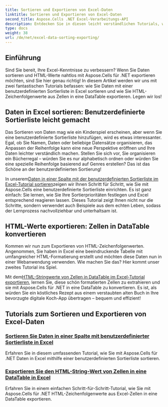 ```yaml
---
title: Sortieren und Exportieren von Excel-Daten
linktitle: Sortieren und Exportieren von Excel-Daten
second_title: Aspose.Cells .NET Excel-Verarbeitungs-API
description: Entdecken Sie in diesen leicht verständlichen Tutorials, wie Sie mit Aspose.Cells für .NET Daten sortieren und HTML-Werte in Excel exportieren.
type: docs
weight: 38
url: /de/net/excel-data-sorting-exporting/
---
```

## Einführung

Sind Sie bereit, Ihre Excel-Kenntnisse zu verbessern? Wenn Sie Daten sortieren und HTML-Werte nahtlos mit Aspose.Cells für .NET exportieren möchten, sind Sie hier genau richtig! In diesem Artikel werden wir uns mit zwei fantastischen Tutorials befassen: wie Sie Daten mit einer benutzerdefinierten Sortierliste in Excel sortieren und wie Sie HTML-Zeichenfolgenwerte aus Zellen in eine DataTable exportieren. Legen wir los!

## Daten in Excel sortieren: Benutzerdefinierte Sortierliste leicht gemacht

Das Sortieren von Daten mag wie ein Kinderspiel erscheinen, aber wenn Sie eine benutzerdefinierte Sortierliste hinzufügen, wird es etwas interessanter. Egal, ob Sie Namen, Daten oder beliebige Datensätze organisieren, das Anpassen der Reihenfolge kann eine neue Perspektive eröffnen und Ihre Daten leichter verständlich machen. Stellen Sie sich vor, Sie organisieren ein Bücherregal – würden Sie es nur alphabetisch ordnen oder würden Sie eine spezielle Reihenfolge basierend auf Genres erstellen? Das ist das Schöne an der benutzerdefinierten Sortierung! 

 In unserem[Daten in einer Spalte mit der benutzerdefinierten Sortierliste im Excel-Tutorial sortieren](./sort-data-in-a-column-with-custom-sort-list-in-excel/)zeigen wir Ihnen Schritt für Schritt, wie Sie mit Aspose.Cells eine benutzerdefinierte Sortierliste einrichten. Es ist ganz einfach: Sie lernen, wie Sie Ihre Sortierprioritäten festlegen und Excel entsprechend reagieren lassen. Dieses Tutorial zeigt Ihnen nicht nur die Schritte, sondern verwendet auch Beispiele aus dem echten Leben, sodass der Lernprozess nachvollziehbar und unterhaltsam ist.

## HTML-Werte exportieren: Zellen in DataTable konvertieren

Kommen wir nun zum Exportieren von HTML-Zeichenfolgenwerten. Angenommen, Sie haben in Excel eine beeindruckende Tabelle mit umfangreicher HTML-Formatierung erstellt und möchten diese Daten nun in einer Webanwendung verwenden. Wie machen Sie das? Hier kommt unser zweites Tutorial ins Spiel. 

 Mit dem[HTML-Stringwerte von Zellen in DataTable im Excel-Tutorial exportieren](./export-html-string-value-of-cells-to-datatable-in-excel/), lernen Sie, diese schön formatierten Zellen zu extrahieren und sie mit Aspose.Cells für .NET in eine DataTable zu konvertieren. Es ist, als würden Sie ein köstliches Rezept aus einem verstaubten alten Buch in Ihre bevorzugte digitale Koch-App übertragen – bequem und effizient!

## Tutorials zum Sortieren und Exportieren von Excel-Daten
### [Sortieren Sie Daten in einer Spalte mit benutzerdefinierter Sortierliste in Excel](./sort-data-in-a-column-with-custom-sort-list-in-excel/)
Erfahren Sie in diesem umfassenden Tutorial, wie Sie mit Aspose.Cells für .NET Daten in Excel mithilfe einer benutzerdefinierten Sortierliste sortieren.
### [Exportieren Sie den HTML-String-Wert von Zellen in eine DataTable in Excel](./export-html-string-value-of-cells-to-datatable-in-excel/)
Erfahren Sie in einem einfachen Schritt-für-Schritt-Tutorial, wie Sie mit Aspose.Cells für .NET HTML-Zeichenfolgenwerte aus Excel-Zellen in eine DataTable exportieren.